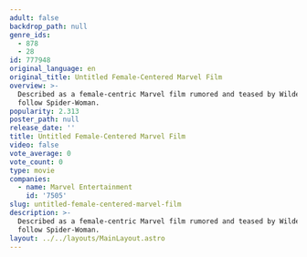 ```yaml
---
adult: false
backdrop_path: null
genre_ids:
  - 878
  - 28
id: 777948
original_language: en
original_title: Untitled Female-Centered Marvel Film
overview: >-
  Described as a female-centric Marvel film rumored and teased by Wilde to
  follow Spider-Woman.
popularity: 2.313
poster_path: null
release_date: ''
title: Untitled Female-Centered Marvel Film
video: false
vote_average: 0
vote_count: 0
type: movie
companies:
  - name: Marvel Entertainment
    id: '7505'
slug: untitled-female-centered-marvel-film
description: >-
  Described as a female-centric Marvel film rumored and teased by Wilde to
  follow Spider-Woman.
layout: ../../layouts/MainLayout.astro
---
```



